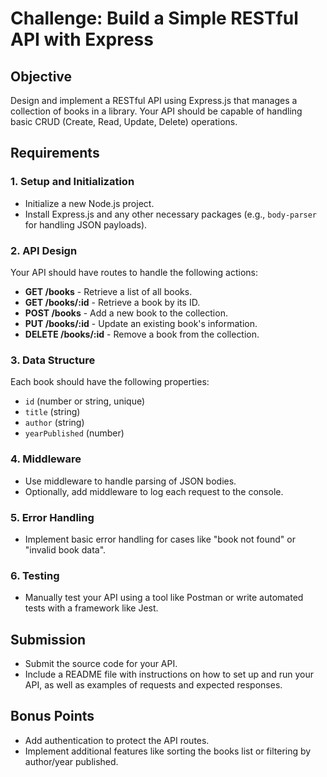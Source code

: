 # Challenge: Build a Simple RESTful API with Express

## Objective
Design and implement a RESTful API using Express.js that manages a collection of books in a library. Your API should be capable of handling basic CRUD (Create, Read, Update, Delete) operations.

## Requirements

### 1. Setup and Initialization
- Initialize a new Node.js project.
- Install Express.js and any other necessary packages (e.g., `body-parser` for handling JSON payloads).

### 2. API Design
Your API should have routes to handle the following actions:
- **GET /books** - Retrieve a list of all books.
- **GET /books/:id** - Retrieve a book by its ID.
- **POST /books** - Add a new book to the collection.
- **PUT /books/:id** - Update an existing book's information.
- **DELETE /books/:id** - Remove a book from the collection.

### 3. Data Structure
Each book should have the following properties:
- `id` (number or string, unique)
- `title` (string)
- `author` (string)
- `yearPublished` (number)

### 4. Middleware
- Use middleware to handle parsing of JSON bodies.
- Optionally, add middleware to log each request to the console.

### 5. Error Handling
- Implement basic error handling for cases like "book not found" or "invalid book data".

### 6. Testing
- Manually test your API using a tool like Postman or write automated tests with a framework like Jest.

## Submission
- Submit the source code for your API.
- Include a README file with instructions on how to set up and run your API, as well as examples of requests and expected responses.

## Bonus Points
- Add authentication to protect the API routes.
- Implement additional features like sorting the books list or filtering by author/year published.
